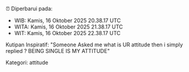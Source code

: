⏰ Diperbarui pada:
- WIB: Kamis, 16 Oktober 2025 20.38.17 UTC
- WITA: Kamis, 16 Oktober 2025 21.38.17 UTC
- WIT: Kamis, 16 Oktober 2025 22.38.17 UTC

Kutipan Inspiratif:
"Someone Asked me what is UR attitude then i simply replied ? BEING SINGLE IS MY ATTITUDE"


Kategori: attitude

